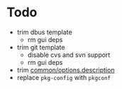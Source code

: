 Todo
====

- trim dbus template
  - rm gui deps
- trim git template
  - disable cvs and svn support
  - rm gui deps
- trim [common/options.description](../common/options.description)
- replace `pkg-config` with `pkgconf`

